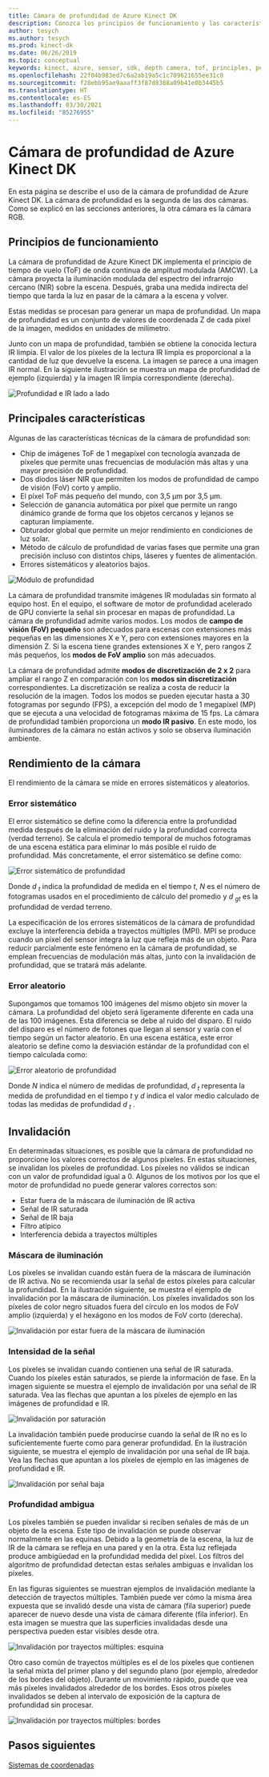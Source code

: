 ```yaml
---
title: Cámara de profundidad de Azure Kinect DK
description: Conozca los principios de funcionamiento y las características principales de la cámara de profundidad de Azure Kinect DK.
author: tesych
ms.author: tesych
ms.prod: kinect-dk
ms.date: 06/26/2019
ms.topic: conceptual
keywords: kinect, azure, sensor, sdk, depth camera, tof, principles, performance, invalidation
ms.openlocfilehash: 22f04b983ed7c6a2ab19a5c1c709621655ee31c0
ms.sourcegitcommit: f28ebb95ae9aaaff3f87d8388a09b41e0b3445b5
ms.translationtype: HT
ms.contentlocale: es-ES
ms.lasthandoff: 03/30/2021
ms.locfileid: "85276955"
---
```

# <a name="azure-kinect-dk-depth-camera"></a>Cámara de profundidad de Azure Kinect DK

En esta página se describe el uso de la cámara de profundidad de Azure Kinect DK. La cámara de profundidad es la segunda de las dos cámaras. Como se explicó en las secciones anteriores, la otra cámara es la cámara RGB.  

## <a name="operating-principles"></a>Principios de funcionamiento

La cámara de profundidad de Azure Kinect DK implementa el principio de tiempo de vuelo (ToF) de onda continua de amplitud modulada (AMCW). La cámara proyecta la iluminación modulada del espectro del infrarrojo cercano (NIR) sobre la escena. Después, graba una medida indirecta del tiempo que tarda la luz en pasar de la cámara a la escena y volver.

Estas medidas se procesan para generar un mapa de profundidad. Un mapa de profundidad es un conjunto de valores de coordenada Z de cada píxel de la imagen, medidos en unidades de milímetro.

Junto con un mapa de profundidad, también se obtiene la conocida lectura IR limpia. El valor de los píxeles de la lectura IR limpia es proporcional a la cantidad de luz que devuelve la escena. La imagen se parece a una imagen IR normal. En la siguiente ilustración se muestra un mapa de profundidad de ejemplo (izquierda) y la imagen IR limpia correspondiente (derecha).

![Profundidad e IR lado a lado](./media/concepts/depth-camera-depth-ir.png)

## <a name="key-features"></a>Principales características

Algunas de las características técnicas de la cámara de profundidad son:

- Chip de imágenes ToF de 1 megapíxel con tecnología avanzada de píxeles que permite unas frecuencias de modulación más altas y una mayor precisión de profundidad.
- Dos diodos láser NIR que permiten los modos de profundidad de campo de visión (FoV) corto y amplio.
- El píxel ToF más pequeño del mundo, con 3,5 μm por 3,5 μm.
- Selección de ganancia automática por píxel que permite un rango dinámico grande de forma que los objetos cercanos y lejanos se capturan limpiamente.
- Obturador global que permite un mejor rendimiento en condiciones de luz solar.
- Método de cálculo de profundidad de varias fases que permite una gran precisión incluso con distintos chips, láseres y fuentes de alimentación.
- Errores sistemáticos y aleatorios bajos.

![Módulo de profundidad](./media/concepts/depth-camera-depth-module.jpg)

La cámara de profundidad transmite imágenes IR moduladas sin formato al equipo host. En el equipo, el software de motor de profundidad acelerado de GPU convierte la señal sin procesar en mapas de profundidad. La cámara de profundidad admite varios modos. Los modos de **campo de visión (FoV) pequeño** son adecuados para escenas con extensiones más pequeñas en las dimensiones X e Y, pero con extensiones mayores en la dimensión Z. Si la escena tiene grandes extensiones X e Y, pero rangos Z más pequeños, los **modos de FoV amplio** son más adecuados.

La cámara de profundidad admite **modos de discretización de 2 x 2** para ampliar el rango Z en comparación con los **modos sin discretización** correspondientes. La discretización se realiza a costa de reducir la resolución de la imagen. Todos los modos se pueden ejecutar hasta a 30 fotogramas por segundo (FPS), a excepción del modo de 1 megapíxel (MP) que se ejecuta a una velocidad de fotogramas máxima de 15 fps. La cámara de profundidad también proporciona un **modo IR pasivo**. En este modo, los iluminadores de la cámara no están activos y solo se observa iluminación ambiente.

## <a name="camera-performance"></a>Rendimiento de la cámara

El rendimiento de la cámara se mide en errores sistemáticos y aleatorios.

### <a name="systematic-error"></a>Error sistemático

El error sistemático se define como la diferencia entre la profundidad medida después de la eliminación del ruido y la profundidad correcta (verdad terreno). Se calcula el promedio temporal de muchos fotogramas de una escena estática para eliminar lo más posible el ruido de profundidad. Más concretamente, el error sistemático se define como:

![Error sistemático de profundidad](./media/concepts/depth-camera-systematic-error.png)

Donde *d <sub>t</sub>* indica la profundidad de medida en el tiempo *t*, *N* es el número de fotogramas usados en el procedimiento de cálculo del promedio y *d <sub>gt</sub>* es la profundidad de verdad terreno.

La especificación de los errores sistemáticos de la cámara de profundidad excluye la interferencia debida a trayectos múltiples (MPI). MPI se produce cuando un píxel del sensor integra la luz que refleja más de un objeto. Para reducir parcialmente este fenómeno en la cámara de profundidad, se emplean frecuencias de modulación más altas, junto con la invalidación de profundidad, que se tratará más adelante.

### <a name="random-error"></a>Error aleatorio

Supongamos que tomamos 100 imágenes del mismo objeto sin mover la cámara. La profundidad del objeto será ligeramente diferente en cada una de las 100 imágenes. Esta diferencia se debe al ruido del disparo. El ruido del disparo es el número de fotones que llegan al sensor y varía con el tiempo según un factor aleatorio. En una escena estática, este error aleatorio se define como la desviación estándar de la profundidad con el tiempo calculada como:

![Error aleatorio de profundidad](./media/concepts/depth-camera-random-error.png)

Donde *N* indica el número de medidas de profundidad, *d <sub>t</sub>* representa la medida de profundidad en el tiempo *t* y *d* indica el valor medio calculado de todas las medidas de profundidad *d <sub>t</sub>* .

## <a name="invalidation"></a>Invalidación

En determinadas situaciones, es posible que la cámara de profundidad no proporcione los valores correctos de algunos píxeles. En estas situaciones, se invalidan los píxeles de profundidad. Los píxeles no válidos se indican con un valor de profundidad igual a 0. Algunos de los motivos por los que el motor de profundidad no puede generar valores correctos son:

- Estar fuera de la máscara de iluminación de IR activa
- Señal de IR saturada
- Señal de IR baja
- Filtro atípico
- Interferencia debida a trayectos múltiples

### <a name="illumination-mask"></a>Máscara de iluminación

Los píxeles se invalidan cuando están fuera de la máscara de iluminación de IR activa. No se recomienda usar la señal de estos píxeles para calcular la profundidad. En la ilustración siguiente, se muestra el ejemplo de invalidación por la máscara de iluminación. Los píxeles invalidados son los píxeles de color negro situados fuera del círculo en los modos de FoV amplio (izquierda) y el hexágono en los modos de FoV corto (derecha).

![Invalidación por estar fuera de la máscara de iluminación](./media/concepts/depth-camera-invalidation-illumination-mask.png)

### <a name="signal-strength"></a>Intensidad de la señal

Los píxeles se invalidan cuando contienen una señal de IR saturada. Cuando los píxeles están saturados, se pierde la información de fase. En la imagen siguiente se muestra el ejemplo de invalidación por una señal de IR saturada. Vea las flechas que apuntan a los píxeles de ejemplo en las imágenes de profundidad e IR.

![Invalidación por saturación](./media/concepts/depth-camera-invalidation-saturation.png)

La invalidación también puede producirse cuando la señal de IR no es lo suficientemente fuerte como para generar profundidad. En la ilustración siguiente, se muestra el ejemplo de invalidación por una señal de IR baja. Vea las flechas que apuntan a los píxeles de ejemplo en las imágenes de profundidad e IR.

![Invalidación por señal baja](./media/concepts/depth-camera-invalidation-low-signal.png)

### <a name="ambiguous-depth"></a>Profundidad ambigua

Los píxeles también se pueden invalidar si reciben señales de más de un objeto de la escena. Este tipo de invalidación se puede observar normalmente en las equinas.  Debido a la geometría de la escena, la luz de IR de la cámara se refleja en una pared y en la otra. Esta luz reflejada produce ambigüedad en la profundidad medida del píxel. Los filtros del algoritmo de profundidad detectan estas señales ambiguas e invalidan los píxeles.

En las figuras siguientes se muestran ejemplos de invalidación mediante la detección de trayectos múltiples. También puede ver cómo la misma área expuesta que se invalidó desde una vista de cámara (fila superior) puede aparecer de nuevo desde una vista de cámara diferente (fila inferior). En esta imagen se muestra que las superficies invalidadas desde una perspectiva pueden estar visibles desde otra.

![Invalidación por trayectos múltiples: esquina](./media/concepts/depth-camera-invalidation-multipath.png)

Otro caso común de trayectos múltiples es el de los píxeles que contienen la señal mixta del primer plano y del segundo plano (por ejemplo, alrededor de los bordes del objeto). Durante un movimiento rápido, puede que vea más píxeles invalidados alrededor de los bordes. Esos otros píxeles invalidados se deben al intervalo de exposición de la captura de profundidad sin procesar.

![Invalidación por trayectos múltiples: bordes](./media/concepts/depth-camera-invalidation-edge.png)

## <a name="next-steps"></a>Pasos siguientes

[Sistemas de coordenadas](coordinate-systems.md)
